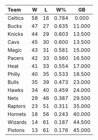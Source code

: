 | Team                             |  W  |  L  |  W%   |   GB   |
|:---------------------------------|:---:|:---:|:-----:|:------:|
| [](/r/bostonceltics) Celtics     | 58  | 16  | 0.784 | 0.000  |
| [](/r/mkebucks) Bucks            | 47  | 27  | 0.635 | 11.000 |
| [](/r/nyknicks) Knicks           | 44  | 29  | 0.603 | 13.500 |
| [](/r/clevelandcavs) Cavs        | 45  | 30  | 0.600 | 13.500 |
| [](/r/orlandomagic) Magic        | 43  | 31  | 0.581 | 15.000 |
| [](/r/pacers) Pacers             | 42  | 33  | 0.560 | 16.500 |
| [](/r/heat) Heat                 | 41  | 33  | 0.554 | 17.000 |
| [](/r/sixers) Philly             | 40  | 35  | 0.533 | 18.500 |
| [](/r/chicagobulls) Bulls        | 35  | 39  | 0.473 | 23.000 |
| [](/r/atlantahawks) Hawks        | 34  | 40  | 0.459 | 24.000 |
| [](/r/gonets) Nets               | 29  | 46  | 0.387 | 29.500 |
| [](/r/torontoraptors) Raptors    | 23  | 51  | 0.311 | 35.000 |
| [](/r/charlottehornets) Hornets  | 18  | 56  | 0.243 | 40.000 |
| [](/r/washingtonwizards) Wizards | 14  | 61  | 0.187 | 44.500 |
| [](/r/detroitpistons) Pistons    | 13  | 61  | 0.176 | 45.000 |